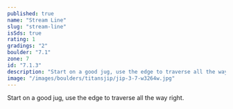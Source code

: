 ```yaml
---
published: true
name: "Stream Line"
slug: "stream-line"
isSds: true
rating: 1
gradings: "2"
boulder: "7.1"
zone: 7
id: "7.1.3"
description: "Start on a good jug, use the edge to traverse all the way right."
image: "/images/boulders/titansjip/jip-3-7-w3264w.jpg"
---
```


Start on a good jug, use the edge to traverse all the way right.
